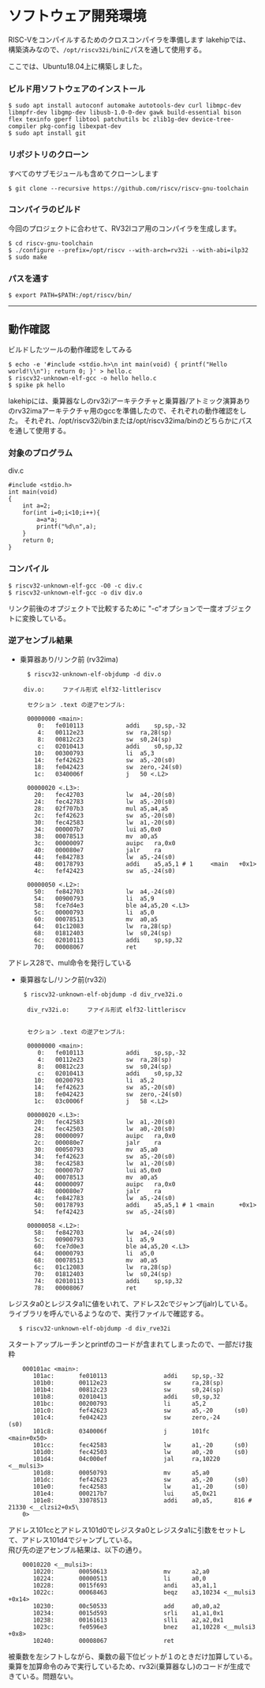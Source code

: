 # ソフトウェア開発環境
RISC-Vをコンパイルするためのクロスコンパイラを準備します 
lakehipでは、構築済みなので、`/opt/riscv32i/bin`にパスを通して使用する。


ここでは、Ubuntu18.04上に構築しました。

### ビルド用ソフトウェアのインストール
    $ sudo apt install autoconf automake autotools-dev curl libmpc-dev libmpfr-dev libgmp-dev libusb-1.0-0-dev gawk build-essential bison flex texinfo gperf libtool patchutils bc zlib1g-dev device-tree-compiler pkg-config libexpat-dev
    $ sudo apt install git

### リポジトリのクローン
すべてのサブモジュールも含めてクローンします

    $ git clone --recursive https://github.com/riscv/riscv-gnu-toolchain

### コンパイラのビルド
今回のプロジェクトに合わせて、RV32Iコア用のコンパイラを生成します。

    $ cd riscv-gnu-toolchain
    $ ./configure --prefix=/opt/riscv --with-arch=rv32i --with-abi=ilp32
    $ sudo make

### パスを通す
    $ export PATH=$PATH:/opt/riscv/bin/

---
## 動作確認
ビルドしたツールの動作確認をしてみる

    $ echo -e '#include <stdio.h>\n int main(void) { printf("Hello world!\\n"); return 0; }' > hello.c
    $ riscv32-unknown-elf-gcc -o hello hello.c
    $ spike pk hello

lakehipには、乗算器なしのrv32iアーキテクチャと乗算器/アトミック演算ありのrv32imaアーキテクチャ用のgccを準備したので、それぞれの動作確認をした。
それぞれ、/opt/riscv32i/binまたは/opt/riscv32ima/binのどちらかにパスを通して使用する。

### 対象のプログラム
div.c

    #include <stdio.h>
    int main(void)
    {
        int a=2;
        for(int i=0;i<10;i++){
            a=a*a;
            printf("%d\n",a);
        }
        return 0;
    }

### コンパイル
	
    $ riscv32-unknown-elf-gcc -O0 -c div.c
	$ riscv32-unknown-elf-gcc -o div div.o
リンク前後のオプジェクトで比較するために "-c"オプションで一度オブジェクトに変換している。

### 逆アセンブル結果
* 乗算器あり/リンク前 (rv32ima)

        $ riscv32-unknown-elf-objdump -d div.o  

       div.o:     ファイル形式 elf32-littleriscv

        セクション .text の逆アセンブル:

        00000000 <main>:
           0:	fe010113          	addi	sp,sp,-32
           4:	00112e23          	sw	ra,28(sp)
           8:	00812c23          	sw	s0,24(sp)
           c:	02010413          	addi	s0,sp,32
          10:	00300793          	li	a5,3
          14:	fef42623          	sw	a5,-20(s0)
          18:	fe042423          	sw	zero,-24(s0)
          1c:	0340006f          	j	50 <.L2>

        00000020 <.L3>:
          20:	fec42703          	lw	a4,-20(s0)
          24:	fec42783          	lw	a5,-20(s0)
          28:	02f707b3          	mul	a5,a4,a5
          2c:	fef42623          	sw	a5,-20(s0)
          30:	fec42583          	lw	a1,-20(s0)
          34:	000007b7          	lui	a5,0x0
          38:	00078513          	mv	a0,a5
          3c:	00000097          	auipc	ra,0x0
          40:	000080e7          	jalr	ra
          44:	fe842783          	lw	a5,-24(s0)
          48:	00178793          	addi	a5,a5,1 # 1     <main   +0x1>
          4c:	fef42423          	sw	a5,-24(s0)

        00000050 <.L2>:
          50:	fe842703          	lw	a4,-24(s0)
          54:	00900793          	li	a5,9
          58:	fce7d4e3          	ble	a4,a5,20 <.L3>
          5c:	00000793          	li	a5,0
          60:	00078513          	mv	a0,a5
          64:	01c12083          	lw	ra,28(sp)
          68:	01812403          	lw	s0,24(sp)
          6c:	02010113          	addi	sp,sp,32
          70:	00008067          	ret
アドレス28で、mul命令を発行している  
* 乗算器なし/リンク前(rv32i)

       $ riscv32-unknown-elf-objdump -d div_rve32i.o  

        div_rv32i.o:     ファイル形式 elf32-littleriscv


        セクション .text の逆アセンブル:

        00000000 <main>:
           0:	fe010113          	addi	sp,sp,-32
           4:	00112e23          	sw	ra,28(sp)
           8:	00812c23          	sw	s0,24(sp)
           c:	02010413          	addi	s0,sp,32
          10:	00200793          	li	a5,2
          14:	fef42623          	sw	a5,-20(s0)
          18:	fe042423          	sw	zero,-24(s0)
          1c:	03c0006f          	j	58 <.L2>

        00000020 <.L3>:
          20:	fec42583          	lw	a1,-20(s0)
          24:	fec42503          	lw	a0,-20(s0)
          28:	00000097          	auipc	ra,0x0
          2c:	000080e7          	jalr	ra
          30:	00050793          	mv	a5,a0
          34:	fef42623          	sw	a5,-20(s0)
          38:	fec42583          	lw	a1,-20(s0)
          3c:	000007b7          	lui	a5,0x0
          40:	00078513          	mv	a0,a5
          44:	00000097          	auipc	ra,0x0
          48:	000080e7          	jalr	ra
          4c:	fe842783          	lw	a5,-24(s0)
          50:	00178793          	addi	a5,a5,1 # 1 <main       +0x1>
          54:	fef42423          	sw	a5,-24(s0)

        00000058 <.L2>:
          58:	fe842703          	lw	a4,-24(s0)
          5c:	00900793          	li	a5,9
          60:	fce7d0e3          	ble	a4,a5,20 <.L3>
          64:	00000793          	li	a5,0
          68:	00078513          	mv	a0,a5
          6c:	01c12083          	lw	ra,28(sp)
          70:	01812403          	lw	s0,24(sp)
          74:	02010113          	addi	sp,sp,32
          78:	00008067          	ret
レジスタa0とレジスタa1に値をいれて、アドレス2cでジャンプ(jalr)している。ライブラリを呼んでいるようなので、実行ファイルで確認する。

       $ riscv32-unknown-elf-objdump -d div_rve32i  
スタートアップルーチンとprintfのコードが含まれてしまったので、一部だけ抜粋

        000101ac <main>:
           101ac:       fe010113                addi    sp,sp,-32
           101b0:       00112e23                sw      ra,28(sp)
           101b4:       00812c23                sw      s0,24(sp)
           101b8:       02010413                addi    s0,sp,32
           101bc:       00200793                li      a5,2
           101c0:       fef42623                sw      a5,-20      (s0)
           101c4:       fe042423                sw      zero,-24        (s0)
           101c8:       0340006f                j       101fc       <main+0x50>
           101cc:       fec42583                lw      a1,-20      (s0)
           101d0:       fec42503                lw      a0,-20      (s0)
           101d4:       04c000ef                jal     ra,10220        <__mulsi3>
           101d8:       00050793                mv      a5,a0
           101dc:       fef42623                sw      a5,-20      (s0)
           101e0:       fec42583                lw      a1,-20      (s0)
           101e4:       000217b7                lui     a5,0x21
           101e8:       33078513                addi    a0,a5,      816 # 21330 <__clzsi2+0x5\
        0>
アドレス101ccとアドレス101d0でレジスタa0とレジスタa1に引数をセットして、アドレス101d4でジャンプしている。  
飛び先の逆アセンブル結果は、以下の通り。

        00010220 <__mulsi3>:
           10220:       00050613                mv      a2,a0
           10224:       00000513                li      a0,0
           10228:       0015f693                andi    a3,a1,1
           1022c:       00068463                beqz    a3,10234 <__mulsi3      +0x14>
           10230:       00c50533                add     a0,a0,a2
           10234:       0015d593                srli    a1,a1,0x1
           10238:       00161613                slli    a2,a2,0x1
           1023c:       fe0596e3                bnez    a1,10228 <__mulsi3      +0x8>
           10240:       00008067                ret

被乗数を左シフトしながら、乗数の最下位ビットが１のときだけ加算している。  
乗算を加算命令のみで実行しているため、rv32i(乗算器なし)のコードが生成できている。問題ない。
